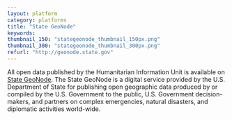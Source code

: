 ```yaml
---
layout: platform
category: platforms
title: "State GeoNode"
keywords:
thumbnail_150: "stategeonode_thumbnail_150px.png"
thumbnail_300: "stategeonode_thumbnail_300px.png"
refurl: "http://geonode.state.gov"
---
```

All open data published by the Humanitarian Information Unit is available on [State GeoNode](http://geonode.state.gov).  The State GeoNode is a digital service provided by the U.S. Department of State for publishing open geographic data produced by or compiled by the U.S. Government to the public, U.S. Government decision-makers, and partners on complex emergencies, natural disasters, and diplomatic activities world-wide.
